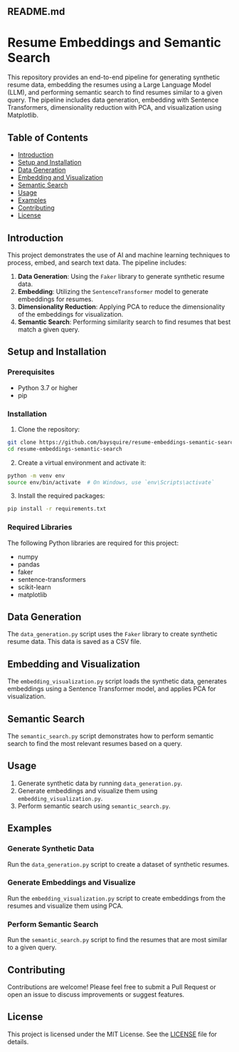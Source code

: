 ## README.md

# Resume Embeddings and Semantic Search

This repository provides an end-to-end pipeline for generating synthetic resume data, embedding the resumes using a Large Language Model (LLM), and performing semantic search to find resumes similar to a given query. The pipeline includes data generation, embedding with Sentence Transformers, dimensionality reduction with PCA, and visualization using Matplotlib.

## Table of Contents

- [Introduction](#introduction)
- [Setup and Installation](#setup-and-installation)
- [Data Generation](#data-generation)
- [Embedding and Visualization](#embedding-and-visualization)
- [Semantic Search](#semantic-search)
- [Usage](#usage)
- [Examples](#examples)
- [Contributing](#contributing)
- [License](#license)

## Introduction

This project demonstrates the use of AI and machine learning techniques to process, embed, and search text data. The pipeline includes:

1. **Data Generation**: Using the `Faker` library to generate synthetic resume data.
2. **Embedding**: Utilizing the `SentenceTransformer` model to generate embeddings for resumes.
3. **Dimensionality Reduction**: Applying PCA to reduce the dimensionality of the embeddings for visualization.
4. **Semantic Search**: Performing similarity search to find resumes that best match a given query.

## Setup and Installation

### Prerequisites

- Python 3.7 or higher
- pip

### Installation

1. Clone the repository:

```sh
git clone https://github.com/baysquire/resume-embeddings-semantic-search.git
cd resume-embeddings-semantic-search
```

2. Create a virtual environment and activate it:

```sh
python -m venv env
source env/bin/activate  # On Windows, use `env\Scripts\activate`
```

3. Install the required packages:

```sh
pip install -r requirements.txt
```

### Required Libraries

The following Python libraries are required for this project:

- numpy
- pandas
- faker
- sentence-transformers
- scikit-learn
- matplotlib

## Data Generation

The `data_generation.py` script uses the `Faker` library to create synthetic resume data. This data is saved as a CSV file.

## Embedding and Visualization

The `embedding_visualization.py` script loads the synthetic data, generates embeddings using a Sentence Transformer model, and applies PCA for visualization.

## Semantic Search

The `semantic_search.py` script demonstrates how to perform semantic search to find the most relevant resumes based on a query.

## Usage

1. Generate synthetic data by running `data_generation.py`.
2. Generate embeddings and visualize them using `embedding_visualization.py`.
3. Perform semantic search using `semantic_search.py`.

## Examples

### Generate Synthetic Data

Run the `data_generation.py` script to create a dataset of synthetic resumes.

### Generate Embeddings and Visualize

Run the `embedding_visualization.py` script to create embeddings from the resumes and visualize them using PCA.

### Perform Semantic Search

Run the `semantic_search.py` script to find the resumes that are most similar to a given query.

## Contributing

Contributions are welcome! Please feel free to submit a Pull Request or open an issue to discuss improvements or suggest features.

## License

This project is licensed under the MIT License. See the [LICENSE](LICENSE) file for details.